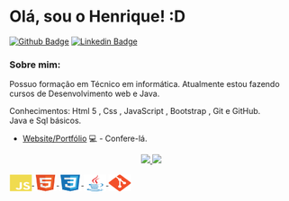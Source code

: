 # Olá, sou o Henrique! :D

[![Github Badge](https://img.shields.io/badge/-Github-000?style=flat-square&logo=Github&logoColor=white&link=https://github.com/henrique2177)](https://github.com/henrique2177)
[![Linkedin Badge](https://img.shields.io/badge/-LinkedIn-blue?style=flat-square&logo=Linkedin&logoColor=white&link=https://www.linkedin.com/in/henriqueslva/)](https://www.linkedin.com/in/henriqueslva/)


### Sobre mim:
Possuo formação em Técnico em informática. Atualmente estou fazendo cursos de Desenvolvimento web e Java.

Conhecimentos: Html 5 , Css , JavaScript , Bootstrap , Git e GitHub.<br>
Java e Sql básicos.

- [Website/Portfólio](https://henrique2177.github.io/HenriqueDaSilva/) 💻 - Confere-lá.

<div align="center">
  <a href="https://github.com/henrique2177">
  <img height="180em" src="https://github-readme-stats.vercel.app/api?username=henrique2177&show_icons=true&theme=merko&include_all_commits=true&count_private=true"/>
  <img height="180em" src="https://github-readme-stats.vercel.app/api/top-langs/?username=henrique2177&layout=compact&langs_count=7&theme=merko"/>
</div>

<div style="display: inline_block"><br>
  <img align="center" alt="Rafa-Js" height="30" width="40" src="https://raw.githubusercontent.com/devicons/devicon/master/icons/javascript/javascript-plain.svg">
 

  <img align="center" alt="Rafa-HTML" height="30" width="40" src="https://raw.githubusercontent.com/devicons/devicon/master/icons/html5/html5-original.svg">
  <img align="center" alt="Rafa-CSS" height="30" width="40" src="https://raw.githubusercontent.com/devicons/devicon/master/icons/css3/css3-original.svg">
  <img align="center" alt="Rafa-JAVA" height="30" width="40" src="https://raw.githubusercontent.com/devicons/devicon/master/icons/java/java-original.svg">
    <img align="center" alt="Rafa-GIT" height="30" width="40" src="https://raw.githubusercontent.com/devicons/devicon/master/icons/git/git-original.svg">
     
  
</div>
